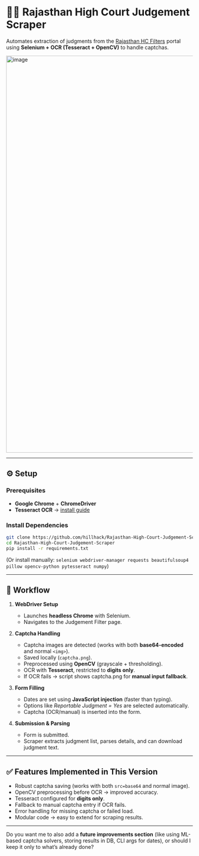 # 🧑‍⚖️ Rajasthan High Court Judgement Scraper

Automates extraction of judgments from the [Rajasthan HC Filters](https://hcraj.nic.in/cishcraj-jdp/JudgementFilters/) portal using **Selenium + OCR (Tesseract + OpenCV)** to handle captchas.

<img width="2258" height="1073" alt="image" src="https://github.com/user-attachments/assets/a8138317-e2f7-4a61-befa-0f8ded05321a" />

---

## ⚙️ Setup

### Prerequisites

* **Google Chrome** + **ChromeDriver**
* **Tesseract OCR** → [install guide](https://github.com/tesseract-ocr/tesseract)

### Install Dependencies

```bash
git clone https://github.com/hillhack/Rajasthan-High-Court-Judgement-Scraper.git
cd Rajasthan-High-Court-Judgement-Scraper
pip install -r requirements.txt
```

(Or install manually: `selenium webdriver-manager requests beautifulsoup4 pillow opencv-python pytesseract numpy`)

---

## 🚀 Workflow

1. **WebDriver Setup**

   * Launches **headless Chrome** with Selenium.
   * Navigates to the Judgement Filter page.

2. **Captcha Handling**

   * Captcha images are detected (works with both **base64-encoded** and normal `<img>`).
   * Saved locally (`captcha.png`).
   * Preprocessed using **OpenCV** (grayscale + thresholding).
   * OCR with **Tesseract**, restricted to **digits only**.
   * If OCR fails → script shows captcha.png for **manual input fallback**.

3. **Form Filling**

   * Dates are set using **JavaScript injection** (faster than typing).
   * Options like *Reportable Judgment = Yes* are selected automatically.
   * Captcha (OCR/manual) is inserted into the form.

4. **Submission & Parsing**

   * Form is submitted.
   * Scraper extracts judgment list, parses details, and can download judgment text.

---

## ✅ Features Implemented in This Version

* Robust captcha saving (works with both `src=base64` and normal image).
* OpenCV preprocessing before OCR → improved accuracy.
* Tesseract configured for **digits only**.
* Fallback to manual captcha entry if OCR fails.
* Error handling for missing captcha or failed load.
* Modular code → easy to extend for scraping results.

---

Do you want me to also add a **future improvements section** (like using ML-based captcha solvers, storing results in DB, CLI args for dates), or should I keep it only to what’s already done?

